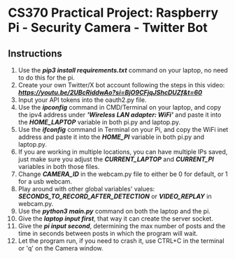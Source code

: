 # CS370 Practical Project: Raspberry Pi - Security Camera - Twitter Bot

## Instructions

1. Use the ***pip3 install requirements.txt*** command on your laptop, no need to do this for the pi.
2. Create your own Twitter/X bot account following the steps in this video: ***https://youtu.be/2UBcRiddwAo?si=BjO9CFjqJShcDUZf&t=60***
3. Input your API tokens into the oauth2.py file.
4. Use the ***ipconfig*** command in CMD/Terminal on your laptop, and copy the ipv4 address under ***'Wireless LAN adapter: WiFi'*** and paste it into the ***HOME_LAPTOP*** variable in both pi.py and laptop.py.
5. Use the ***ifconfig*** command in Terminal on your Pi, and copy the WiFi inet address and paste it into the ***HOME_PI*** variable in both pi.py and laptop.py.
6. If you are working in multiple locations, you can have multiple IPs saved, just make sure you adjust the ***CURRENT_LAPTOP*** and ***CURRENT_PI*** variables in both those files.
7. Change ***CAMERA_ID*** in the webcam.py file to either be 0 for default, or 1 for a usb webcam.
8. Play around with other global variables' values: ***SECONDS_TO_RECORD_AFTER_DETECTION*** or ***VIDEO_REPLAY*** in webcam.py.
9. Use the ***python3 main.py*** command on both the laptop and the pi.
10. Give the ***laptop input first***, that way it can create the server socket.
11. Give the ***pi input second***, determining the max number of posts and the time in seconds between posts in which the program will wait.
12. Let the program run, if you need to crash it, use CTRL+C in the terminal or 'q' on the Camera window.